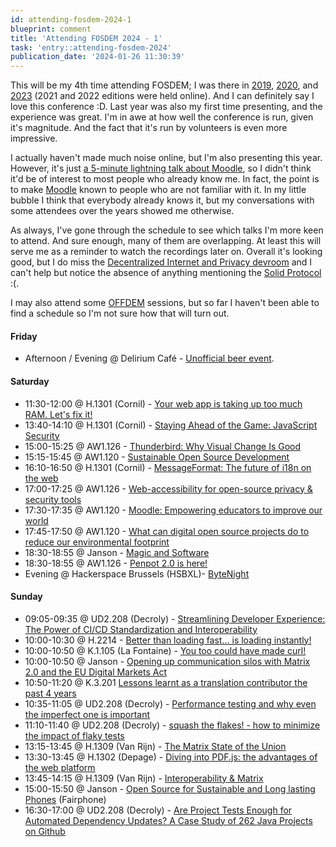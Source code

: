 ```yaml
---
id: attending-fosdem-2024-1
blueprint: comment
title: 'Attending FOSDEM 2024 - 1'
task: 'entry::attending-fosdem-2024'
publication_date: '2024-01-26 11:30:39'
---
```


This will be my 4th time attending FOSDEM; I was there in [2019](https://noeldemartin.com/tasks/attending-fosdem), [2020](https://noeldemartin.com/tasks/attending-fosdem-2020), and [2023](https://noeldemartin.com/tasks/attending-fosdem-2023) (2021 and 2022 editions were held online). And I can definitely say I love this conference :D. Last year was also my first time presenting, and the experience was great. I'm in awe at how well the conference is run, given it's magnitude. And the fact that it's run by volunteers is even more impressive.

I actually haven't made much noise online, but I'm also presenting this year. However, it's just [a 5-minute lightning talk about Moodle](https://fosdem.org/2024/schedule/event/fosdem-2024-2167-moodle-empowering-educators-to-improve-our-world/), so I didn't think it'd be of interest to most people who already know me. In fact, the point is to make [Moodle](https://moodle.com) known to people who are not familiar with it. In my little bubble I think that everybody already knows it, but my conversations with some attendees over the years showed me otherwise.

As always, I've gone through the schedule to see which talks I'm more keen to attend. And sure enough, many of them are overlapping. At least this will serve me as a reminder to watch the recordings later on. Overall it's looking good, but I do miss the [Decentralized Internet and Privacy devroom](https://archive.fosdem.org/2020/schedule/track/decentralized_internet_and_privacy/) and I can't help but notice the absence of anything mentioning the [Solid Protocol](https://solidproject.org/) :(.

I may also attend some [OFFDEM](https://offdem.net/) sessions, but so far I haven't been able to find a schedule so I'm not sure how that will turn out.

#### Friday

- Afternoon / Evening @ Delirium Café - [Unofficial beer event](https://fosdem.org/2024/practical/beer/).

#### Saturday

- 11:30-12:00 @ H.1301 (Cornil) - [Your web app is taking up too much RAM. Let's fix it!](https://fosdem.org/2024/schedule/event/fosdem-2024-2722-your-web-app-is-taking-up-too-much-ram-let-s-fix-it-/)
- 13:40-14:10 @ H.1301 (Cornil) - [Staying Ahead of the Game: JavaScript Security](https://fosdem.org/2024/schedule/event/fosdem-2024-2779-staying-ahead-of-the-game-javascript-security/)
- 15:00-15:25 @ AW1.126 - [Thunderbird: Why Visual Change Is Good](https://fosdem.org/2024/schedule/event/fosdem-2024-2728-thunderbird-why-visual-change-is-good/)
- 15:15-15:45 @ AW1.120 - [Sustainable Open Source Development](https://fosdem.org/2024/schedule/event/fosdem-2024-2558-sustainable-open-source-development/)
- 16:10-16:50 @ H.1301 (Cornil) - [MessageFormat: The future of i18n on the web](https://fosdem.org/2024/schedule/event/fosdem-2024-2832-messageformat-the-future-of-i18n-on-the-web/)
- 17:00-17:25 @ AW1.126 - [Web-accessibility for open-source privacy & security tools](https://fosdem.org/2024/schedule/event/fosdem-2024-3326-web-accessibility-for-open-source-privacy-security-tools/)
- 17:30-17:35 @ AW1.120 - [Moodle: Empowering educators to improve our world](https://fosdem.org/2024/schedule/event/fosdem-2024-2167-moodle-empowering-educators-to-improve-our-world/)
- 17:45-17:50 @ AW1.120 - [What can digital open source projects do to reduce our environmental footprint](https://fosdem.org/2024/schedule/event/fosdem-2024-3312-what-can-digital-open-source-projects-do-to-reduce-our-environmental-footprint/)
- 18:30-18:55 @ Janson - [Magic and Software](https://fosdem.org/2024/schedule/event/fosdem-2024-2332-magic-and-software/)
- 18:30-18:55 @ AW1.126 - [Penpot 2.0 is here!](https://fosdem.org/2024/schedule/event/fosdem-2024-3509-penpot-2-0-is-here-/)
- Evening @ Hackerspace Brussels (HSBXL)- [ByteNight](https://bytenight.brussels/)

#### Sunday

- 09:05-09:35 @ UD2.208 (Decroly) - [Streamlining Developer Experience: The Power of CI/CD Standardization and Interoperability](https://fosdem.org/2024/schedule/event/fosdem-2024-2964-streamlining-developer-experience-the-power-of-ci-cd-standardization-and-interoperability/)
- 10:00-10:30 @ H.2214 - [Better than loading fast… is loading instantly!](https://fosdem.org/2024/schedule/event/fosdem-2024-2003-better-than-loading-fast-is-loading-instantly-/)
- 10:00-10:50 @ K.1.105 (La Fontaine) - [You too could have made curl!](https://fosdem.org/2024/schedule/event/fosdem-2024-1931-you-too-could-have-made-curl-/)
- 10:00-10:50 @ Janson - [Opening up communication silos with Matrix 2.0 and the EU Digital Markets Act](https://fosdem.org/2024/schedule/event/fosdem-2024-3345-opening-up-communication-silos-with-matrix-2-0-and-the-eu-digital-markets-act/)
- 10:50-11:20 @ K.3.201 [Lessons learnt as a translation contributor the past 4 years](https://fosdem.org/2024/schedule/event/fosdem-2024-1906-lessons-learnt-as-a-translation-contributor-the-past-4-years/)
- 10:35-11:05 @ UD2.208 (Decroly) - [Performance testing and why even the imperfect one is important](https://fosdem.org/2024/schedule/event/fosdem-2024-2968-performance-testing-and-why-even-the-imperfect-one-is-important/)
- 11:10-11:40 @ UD2.208 (Decroly) - [squash the flakes! - how to minimize the impact of flaky tests](https://fosdem.org/2024/schedule/event/fosdem-2024-1805-squash-the-flakes-how-to-minimize-the-impact-of-flaky-tests/)
- 13:15-13:45 @ H.1309 (Van Rijn) - [The Matrix State of the Union](https://fosdem.org/2024/schedule/event/fosdem-2024-3285-the-matrix-state-of-the-union/)
- 13:30-13:45 @ H.1302 (Depage) - [Diving into PDF.js: the advantages of the web platform](https://fosdem.org/2024/schedule/event/fosdem-2024-2357-diving-into-pdf-js-the-advantages-of-the-web-platform/)
- 13:45-14:15 @ H.1309 (Van Rijn) - [Interoperability & Matrix](https://fosdem.org/2024/schedule/event/fosdem-2024-3157-interoperability-matrix/)
- 15:00-15:50 @ Janson - [Open Source for Sustainable and Long lasting Phones](https://fosdem.org/2024/schedule/event/fosdem-2024-3362-open-source-for-sustainable-and-long-lasting-phones/) (Fairphone)
- 16:30-17:00 @ UD2.208 (Decroly) - [Are Project Tests Enough for Automated Dependency Updates? A Case Study of 262 Java Projects on Github](https://fosdem.org/2024/schedule/event/fosdem-2024-3029-are-project-tests-enough-for-automated-dependency-updates-a-case-study-of-262-java-projects-on-github/)
